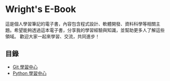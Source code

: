 # Wright's E-Book
這是個人學習筆記的電子書，內容包含程式設計、軟體開發、資料科學等相關主題。希望能夠透過這本電子書，分享我的學習經驗與知識，並幫助更多人了解這些領域。
歡迎大家一起來學習、交流，共同進步！
## 目錄
- [Git 學習中心](./Git_eBook/README.md)
- [Python 學習中心](./Python_eBook/README.md)